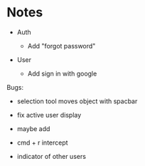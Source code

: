 # Notes

- Auth
    - Add "forgot password"
    
- User

    - Add sign in with google



Bugs:
- selection tool moves object with spacbar



- fix active user display 
- maybe add 
- cmd + r intercept
- indicator of other users